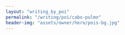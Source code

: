 ```yaml
---
layout: "writing_by_poi"
permalink: "/writing/poi/cabo-pulmo"
header-img: "assets/owner/hero/pois-bg.jpg"
---
```

